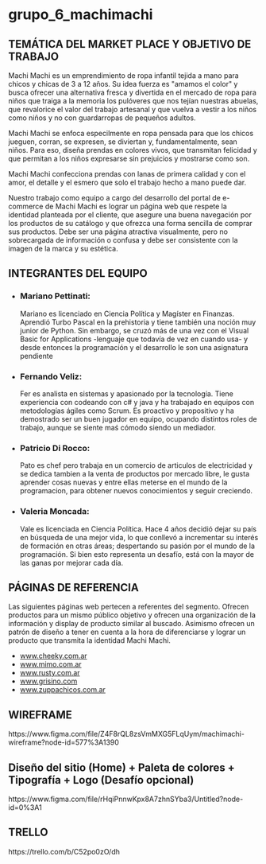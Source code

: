 
<h1> grupo_6_machimachi

<h2>TEMÁTICA DEL MARKET PLACE Y OBJETIVO DE TRABAJO</h2>

<p>    Machi Machi es un emprendimiento de ropa infantil tejida a mano para chicos y chicas de 3 a 12 años. Su idea fuerza es "amamos el color" y busca ofrecer una alternativa fresca y divertida en el mercado de ropa para niños que traiga a la memoria los pulóveres que nos tejían nuestras abuelas, que revalorice el valor del trabajo artesanal y que vuelva a vestir a los niños como niños y no con guardarropas de pequeños adultos.
<p>    Machi Machi se enfoca especilmente en ropa pensada para que los chicos jueguen, corran, se expresen, se diviertan y, fundamentalmente, sean niños. Para eso, diseña prendas en colores vivos, que transmitan felicidad y que permitan a los niños expresarse sin prejuicios y mostrarse como son. 
<p>    Machi Machi confecciona prendas con lanas de primera calidad y con el amor, el detalle y el esmero que solo el trabajo hecho a mano puede dar. </p>

<p>    Nuestro trabajo como equipo a cargo del desarrollo del portal de e-commerce de Machi Machi es lograr un página web que respete la identidad planteada por el cliente, que asegure una buena navegación por los productos de su catálogo y que ofrezca una forma sencilla de comprar sus productos. Debe ser una página atractiva visualmente, pero no sobrecargada de información o confusa y debe ser consistente con la imagen de la marca y su estética.</p>


<h2>INTEGRANTES DEL EQUIPO</h2>

<ul>
    <li><h3>Mariano Pettinati:</h3> <p>Mariano es licenciado en Ciencia Política y Magíster en Finanzas. Aprendió Turbo Pascal en la prehistoria y tiene también una noción muy junior de Python. Sin embargo, se cruzó más de una vez con el Visual Basic for Applications -lenguaje que todavía de vez en cuando usa- y desde entonces la programación y el desarrollo le son una asignatura pendiente </p></li>
    <li><h3>Fernando Veliz:</h3> <p>Fer es analista en sistemas y apasionado por la tecnología. Tiene experiencia con codeando con c# y java y ha trabajado en equipos con metodologías ágiles como Scrum. Es proactivo y propositivo y ha demostrado ser un buen jugador en equipo, ocupando distintos roles de trabajo, aunque se siente maś cómodo siendo un mediador.</p>  </li>
    <li><h3>Patricio Di Rocco:</h3> <p>Pato es chef pero trabaja en un comercio de articulos de electricidad y se dedica tambien a la venta de productos por mercado libre, le gusta aprender cosas nuevas y entre ellas meterse en el mundo de la programacion, para obtener nuevos conocimientos y seguir creciendo. </p></li>
    <li><h3>Valeria Moncada:</h3> <p>Vale es licenciada en Ciencia Política. Hace 4 años decidió dejar su país en búsqueda de una mejor vida, lo que conllevó a incrementar su interés de formación en otras áreas; despertando su pasión por el mundo de la programación. Si bien esto representa un desafío, está con la mayor de las ganas por mejorar cada día.</p></li>
 </ul>

<h2>PÁGINAS DE REFERENCIA</h2>
    Las siguientes páginas web pertecen a referentes del segmento. Ofrecen productos para un mismo público objetivo y ofrecen una organización de la información y display de producto similar al buscado. Asimismo ofrecen un patrón de diseño a tener en cuenta a la hora de diferenciarse y lograr un producto que transmita la identidad Machi Machi. 

<ul>
   <li> <a href="https://www.cheeky.com.ar" target='_blank'> www.cheeky.com.ar</a> </li>
   <li> <a href="https://www.mimo.com.ar" target='_blank'> www.mimo.com.ar</a> </li>
   <li> <a href="https://www.rusty.com.ar" target='_blank'> www.rusty.com.ar</a> </li>
   <li> <a href="https://www.grisino.com" target='_blank'> www.grisino.com</a> </li>
   <li> <a href="https://www.zuppachicos.com.ar" target='_blank'> www.zuppachicos.com.ar</a> </li>
</ul>

<h2>WIREFRAME</h2>
    https://www.figma.com/file/Z4F8rQL8zsVmMXG5FLqUym/machimachi-wireframe?node-id=577%3A1390

<h2>Diseño del sitio (Home) + Paleta de colores + Tipografía + Logo (Desafío opcional)</h2>
    https://www.figma.com/file/rHqiPnnwKpx8A7zhnSYba3/Untitled?node-id=0%3A1

<h2>TRELLO</h2>
    https://trello.com/b/C52po0zO/dh
